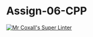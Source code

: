 # Assign-06-CPP
[![Mr Coxall's Super Linter](https://github.com/ICS3U-C-Programming-Remy-S/Assign-06-CPP/workflows/Mr%20Coxall's%20Super%20Linter/badge.svg)](https://github.com/ICS3U-C-Programming-Remy-S/Assign-06-CPP/actions/)
